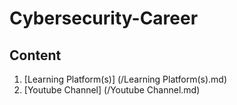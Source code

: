 # Cybersecurity-Career

## Content
1. [Learning Platform(s)] (/Learning Platform(s).md)
2. [Youtube Channel] (/Youtube Channel.md)
